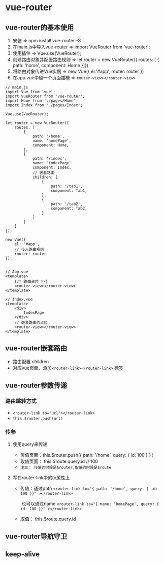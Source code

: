 # vue-router

## vue-router的基本使用

1. 安装  =>  npm install vue-router -S
2. 在main.js中导入vue-router   =>  import VueRouter from 'vue-router';
3. 使用插件   =>  Vue.use(VueRouter);
4. 创建路由对象并配置路由规则  =>  let router = new VueRouter({ routes: [ { path: 'home', component: Home }]})
5. 将路由对象传进Vue实例  => new Vue({ el:'#app', router: router })
6. 在app.vue中留一个页面插槽   => `router-view></router-view>`

```vue
// main.js
import Vue from 'vue';
import VueRouter from 'vue-router';
import Home from './pages/Home';
import Index from './pages/Index';

Vue.use(VueRouter);

let router = new VueRouter({
    routes: [
        {
            path: '/home',
            name: 'homePage',
            component: Home,
        },
        {
            path: '/index',
            name: 'indexPage'
            component: Index,
            // 嵌套路由
            children: [
            	{
                    path: '/tab1',
                    component: Tab1,
                },
        		{
                    path: '/tab2',
                    component: Tab2,
                }
            ]
        }
    ]
});

new Vue({
    el: '#app',
    // 传入路由规则
    router: router
});


// App.vue
<template>
    {/* 路由占位 */}
    <router-view></router-view>
</template>

// Index.vue
<template>
	<div>
        IndexPage
    </div>
	// 嵌套路由的占位
	<router-view></router-view>
</template>
```

## vue-router嵌套路由

+ 路由配置 children
+ 对应vue页面，添加`<router-link></router-link>` 标签

## vue-router参数传递

### 路由跳转方式

+ `<router-link to="url"></router-link>`
+ `this.$router.push(url)`

### 传参

1. 使用query来传递

   + 传值页面：this.$router.push({ path: '/home', query: {  id: 100 } } )
   + 取值页面： this.$route.query.id    // 100
   + `注意： 传值的时候是$router,取值的时候是$route`

2. 写在router-link中的to属性上

   + 传值：通过path `<router-link to="{ path: '/home', query: { id: 100 }}" ></router-link>`

     ​			也可以通过name  `<router-link to="{ name: 'homePage', query: { id: 100 }}" ></router-link>`

   + 取值： this.$route.query.id

## vue-router导航守卫

## keep-alive



